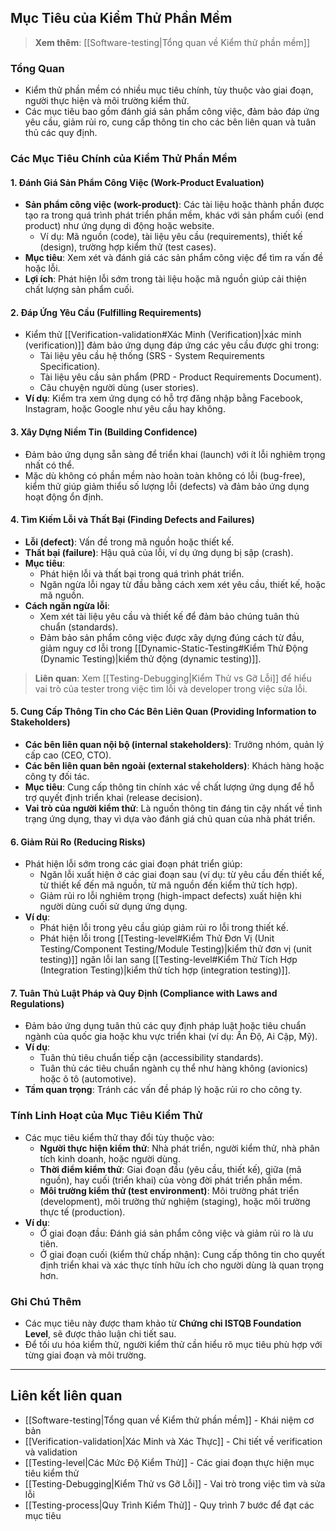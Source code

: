 ## Mục Tiêu của Kiểm Thử Phần Mềm

> **Xem thêm**: [[Software-testing|Tổng quan về Kiểm thử phần mềm]]

### Tổng Quan

- Kiểm thử phần mềm có nhiều mục tiêu chính, tùy thuộc vào giai đoạn, người thực hiện và môi trường kiểm thử.
- Các mục tiêu bao gồm đánh giá sản phẩm công việc, đảm bảo đáp ứng yêu cầu, giảm rủi ro, cung cấp thông tin cho các bên liên quan và tuân thủ các quy định.

### Các Mục Tiêu Chính của Kiểm Thử Phần Mềm

#### 1. Đánh Giá Sản Phẩm Công Việc (Work-Product Evaluation)

- **Sản phẩm công việc (work-product)**: Các tài liệu hoặc thành phần được tạo ra trong quá trình phát triển phần mềm, khác với sản phẩm cuối (end product) như ứng dụng di động hoặc website.
  - Ví dụ: Mã nguồn (code), tài liệu yêu cầu (requirements), thiết kế (design), trường hợp kiểm thử (test cases).
- **Mục tiêu**: Xem xét và đánh giá các sản phẩm công việc để tìm ra vấn đề hoặc lỗi.
- **Lợi ích**: Phát hiện lỗi sớm trong tài liệu hoặc mã nguồn giúp cải thiện chất lượng sản phẩm cuối.

#### 2. Đáp Ứng Yêu Cầu (Fulfilling Requirements)

- Kiểm thử [[Verification-validation#Xác Minh (Verification)|xác minh (verification)]] đảm bảo ứng dụng đáp ứng các yêu cầu được ghi trong:
  - Tài liệu yêu cầu hệ thống (SRS - System Requirements Specification).
  - Tài liệu yêu cầu sản phẩm (PRD - Product Requirements Document).
  - Câu chuyện người dùng (user stories).
- **Ví dụ**: Kiểm tra xem ứng dụng có hỗ trợ đăng nhập bằng Facebook, Instagram, hoặc Google như yêu cầu hay không.

#### 3. Xây Dựng Niềm Tin (Building Confidence)

- Đảm bảo ứng dụng sẵn sàng để triển khai (launch) với ít lỗi nghiêm trọng nhất có thể.
- Mặc dù không có phần mềm nào hoàn toàn không có lỗi (bug-free), kiểm thử giúp giảm thiểu số lượng lỗi (defects) và đảm bảo ứng dụng hoạt động ổn định.

#### 4. Tìm Kiếm Lỗi và Thất Bại (Finding Defects and Failures)

- **Lỗi (defect)**: Vấn đề trong mã nguồn hoặc thiết kế.
- **Thất bại (failure)**: Hậu quả của lỗi, ví dụ ứng dụng bị sập (crash).
- **Mục tiêu**:
  - Phát hiện lỗi và thất bại trong quá trình phát triển.
  - Ngăn ngừa lỗi ngay từ đầu bằng cách xem xét yêu cầu, thiết kế, hoặc mã nguồn.
- **Cách ngăn ngừa lỗi**:
  - Xem xét tài liệu yêu cầu và thiết kế để đảm bảo chúng tuân thủ chuẩn (standards).
  - Đảm bảo sản phẩm công việc được xây dựng đúng cách từ đầu, giảm nguy cơ lỗi trong [[Dynamic-Static-Testing#Kiểm Thử Động (Dynamic Testing)|kiểm thử động (dynamic testing)]].

> **Liên quan**: Xem [[Testing-Debugging|Kiểm Thử vs Gỡ Lỗi]] để hiểu vai trò của tester trong việc tìm lỗi và developer trong việc sửa lỗi.

#### 5. Cung Cấp Thông Tin cho Các Bên Liên Quan (Providing Information to Stakeholders)

- **Các bên liên quan nội bộ (internal stakeholders)**: Trưởng nhóm, quản lý cấp cao (CEO, CTO).
- **Các bên liên quan bên ngoài (external stakeholders)**: Khách hàng hoặc công ty đối tác.
- **Mục tiêu**: Cung cấp thông tin chính xác về chất lượng ứng dụng để hỗ trợ quyết định triển khai (release decision).
- **Vai trò của người kiểm thử**: Là nguồn thông tin đáng tin cậy nhất về tình trạng ứng dụng, thay vì dựa vào đánh giá chủ quan của nhà phát triển.

#### 6. Giảm Rủi Ro (Reducing Risks)

- Phát hiện lỗi sớm trong các giai đoạn phát triển giúp:
  - Ngăn lỗi xuất hiện ở các giai đoạn sau (ví dụ: từ yêu cầu đến thiết kế, từ thiết kế đến mã nguồn, từ mã nguồn đến kiểm thử tích hợp).
  - Giảm rủi ro lỗi nghiêm trọng (high-impact defects) xuất hiện khi người dùng cuối sử dụng ứng dụng.
- **Ví dụ**:
  - Phát hiện lỗi trong yêu cầu giúp giảm rủi ro lỗi trong thiết kế.
  - Phát hiện lỗi trong [[Testing-level#Kiểm Thử Đơn Vị (Unit Testing/Component Testing/Module Testing)|kiểm thử đơn vị (unit testing)]] ngăn lỗi lan sang [[Testing-level#Kiểm Thử Tích Hợp (Integration Testing)|kiểm thử tích hợp (integration testing)]].

#### 7. Tuân Thủ Luật Pháp và Quy Định (Compliance with Laws and Regulations)

- Đảm bảo ứng dụng tuân thủ các quy định pháp luật hoặc tiêu chuẩn ngành của quốc gia hoặc khu vực triển khai (ví dụ: Ấn Độ, Ai Cập, Mỹ).
- **Ví dụ**:
  - Tuân thủ tiêu chuẩn tiếp cận (accessibility standards).
  - Tuân thủ các tiêu chuẩn ngành cụ thể như hàng không (avionics) hoặc ô tô (automotive).
- **Tầm quan trọng**: Tránh các vấn đề pháp lý hoặc rủi ro cho công ty.

### Tính Linh Hoạt của Mục Tiêu Kiểm Thử

- Các mục tiêu kiểm thử thay đổi tùy thuộc vào:
  - **Người thực hiện kiểm thử**: Nhà phát triển, người kiểm thử, nhà phân tích kinh doanh, hoặc người dùng.
  - **Thời điểm kiểm thử**: Giai đoạn đầu (yêu cầu, thiết kế), giữa (mã nguồn), hay cuối (triển khai) của vòng đời phát triển phần mềm.
  - **Môi trường kiểm thử (test environment)**: Môi trường phát triển (development), môi trường thử nghiệm (staging), hoặc môi trường thực tế (production).
- **Ví dụ**:
  - Ở giai đoạn đầu: Đánh giá sản phẩm công việc và giảm rủi ro là ưu tiên.
  - Ở giai đoạn cuối (kiểm thử chấp nhận): Cung cấp thông tin cho quyết định triển khai và xác thực tính hữu ích cho người dùng là quan trọng hơn.

### Ghi Chú Thêm

- Các mục tiêu này được tham khảo từ **Chứng chỉ ISTQB Foundation Level**, sẽ được thảo luận chi tiết sau.
- Để tối ưu hóa kiểm thử, người kiểm thử cần hiểu rõ mục tiêu phù hợp với từng giai đoạn và môi trường.

---

## Liên kết liên quan

- [[Software-testing|Tổng quan về Kiểm thử phần mềm]] - Khái niệm cơ bản
- [[Verification-validation|Xác Minh và Xác Thực]] - Chi tiết về verification và validation
- [[Testing-level|Các Mức Độ Kiểm Thử]] - Các giai đoạn thực hiện mục tiêu kiểm thử
- [[Testing-Debugging|Kiểm Thử vs Gỡ Lỗi]] - Vai trò trong việc tìm và sửa lỗi
- [[Testing-process|Quy Trình Kiểm Thử]] - Quy trình 7 bước để đạt các mục tiêu
